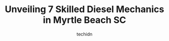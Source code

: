 ---
layout: ampstory
image: https://images.unsplash.com/photo-1560402974-01f2b0209512?ixlib=rb-4.0.3&ixid=MnwxMjA3fDB8MHxwaG90by1wYWdlfHx8fGVufDB8fHx8&auto=format&fit=crop&w=640&h=853&q=80
author: techidn
featured: false
description: Discover the 7 best Diesel Mechanic in Myrtle Beach SC, USA and ensure your vehicle receives the highest quality of care. These trusted professionals are known for their skill, knowledge, an
title: Unveiling 7 Skilled Diesel Mechanics in Myrtle Beach SC
cover:
   title: Unveiling 7 Skilled Diesel Mechanics in Myrtle Beach SC
   subtitle: Rickpate
   background: https://images.unsplash.com/photo-1560402974-01f2b0209512?ixlib=rb-4.0.3&ixid=MnwxMjA3fDB8MHxwaG90by1wYWdlfHx8fGVufDB8fHx8&auto=format&fit=crop&w=640&h=853&q=80

pages: 
 - layout: thirds
   top: <h1>#1 Turn Key Auto Repair</h1>
   bottom: "<p>I took my car in for an oil change elsewhere when a mechanic at that place told me my car was making a noise and that it was unsafe to drive - TWO DAYS before I was suppo</p>"
   background: https://www.knot35.com/toplist/wp-content/uploads/2023/06/best-diesel-mechanic-1-in-myrtle-beach-sc-1685836281.jpeg
   backgroundblur: true
 - layout: thirds
   top: <h1>#2 Hussey Motors</h1>
   bottom: "<p>702 Alder St, Myrtle Beach, SC 29577, United States</p>"
   background: https://www.knot35.com/toplist/wp-content/uploads/2023/06/best-diesel-mechanic-2-in-myrtle-beach-sc-1685836281.jpeg
   cta:
      link: https://www.knot35.com/toplist/unveiling-7-skilled-diesel-mechanics-in-myrtle-beach-sc/
      text: Unveiling 7 Skilled Diesel Mechanics in Myrtle Beach SC
 - layout: thirds
   top: <h1>#3 Eastern Diesel Services Inc</h1>
   bottom: "<p>400 Abc Dr, Myrtle Beach, SC 29577, United States</p>"
   background: https://www.knot35.com/toplist/wp-content/uploads/2023/06/best-diesel-mechanic-3-in-myrtle-beach-sc-1685836282.jpeg
   cta:
      link: https://www.knot35.com/toplist/unveiling-7-skilled-diesel-mechanics-in-myrtle-beach-sc/
      text: Unveiling 7 Skilled Diesel Mechanics in Myrtle Beach SC
 - layout: thirds
   top: <h1>#4 Mobile master mechanic inc</h1>
   bottom: "<p>3rd Ave S, Myrtle Beach, SC 29577, United States</p>"
   background: https://images.unsplash.com/photo-1608411404720-c8f0417bcdba?ixlib=rb-4.0.3&ixid=MnwxMjA3fDB8MHxwaG90by1wYWdlfHx8fGVufDB8fHx8&auto=format&fit=crop&w=640&h=853&q=80
   cta:
      link: https://www.knot35.com/toplist/unveiling-7-skilled-diesel-mechanics-in-myrtle-beach-sc/
      text: Unveiling 7 Skilled Diesel Mechanics in Myrtle Beach SC
 - layout: thirds
   top: <h1>#5 Auto Shop</h1>
   bottom: "<p>305 Hwy 15 # B, Myrtle Beach, SC 29577, United States</p>"
   background: https://images.unsplash.com/photo-1540457036297-448b6b99e91c?ixlib=rb-4.0.3&ixid=MnwxMjA3fDB8MHxwaG90by1wYWdlfHx8fGVufDB8fHx8&auto=format&fit=crop&w=640&h=853&q=80
   cta:
      link: https://www.knot35.com/toplist/unveiling-7-skilled-diesel-mechanics-in-myrtle-beach-sc/
      text: Unveiling 7 Skilled Diesel Mechanics in Myrtle Beach SC
 - layout: thirds
   top: <h1>#6 T&R Truck and Auto Repair</h1>
   bottom: "<p>3995 Dick Pond Rd, Myrtle Beach, SC 29588, United States</p>"
   background: https://images.unsplash.com/photo-1536745287225-21d689278fd1?ixlib=rb-4.0.3&ixid=MnwxMjA3fDB8MHxwaG90by1wYWdlfHx8fGVufDB8fHx8&auto=format&fit=crop&w=640&h=853&q=80
   cta:
      link: https://www.knot35.com/toplist/unveiling-7-skilled-diesel-mechanics-in-myrtle-beach-sc/
      text: Unveiling 7 Skilled Diesel Mechanics in Myrtle Beach SC
 - layout: thirds
   top: <h1>#7 Myrtle Beach Mobile Mechanics LLC</h1>
   bottom: "<p>664 W Flintlake Ct, Myrtle Beach, SC 29579, United States</p>"
   background: https://images.unsplash.com/photo-1533735380053-eb8d0759b24a?ixlib=rb-4.0.3&ixid=MnwxMjA3fDB8MHxwaG90by1wYWdlfHx8fGVufDB8fHx8&auto=format&fit=crop&w=640&h=853&q=80
   cta:
      link: https://www.knot35.com/toplist/unveiling-7-skilled-diesel-mechanics-in-myrtle-beach-sc/
      text: Unveiling 7 Skilled Diesel Mechanics in Myrtle Beach SC
 - layout: thirds
   middle: Continue reading...
   background: https://images.unsplash.com/photo-1599422314077-f4dfdaa4cd09?ixlib=rb-4.0.3&ixid=MnwxMjA3fDB8MHxwaG90by1wYWdlfHx8fGVufDB8fHx8&auto=format&fit=crop&w=640&h=853&q=80
   cta:
      link: https://www.knot35.com/toplist/unveiling-7-skilled-diesel-mechanics-in-myrtle-beach-sc/
      text: Unveiling 7 Skilled Diesel Mechanics in Myrtle Beach SC
      
---